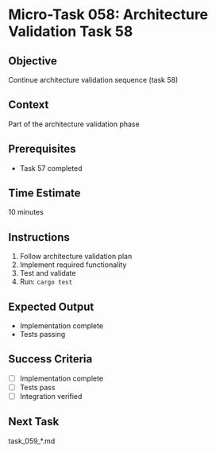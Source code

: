 # Micro-Task 058: Architecture Validation Task 58

## Objective
Continue architecture validation sequence (task 58)

## Context
Part of the architecture validation phase

## Prerequisites
- Task 57 completed

## Time Estimate
10 minutes

## Instructions
1. Follow architecture validation plan
2. Implement required functionality
3. Test and validate
4. Run: `cargo test`

## Expected Output
- Implementation complete
- Tests passing

## Success Criteria
- [ ] Implementation complete
- [ ] Tests pass
- [ ] Integration verified

## Next Task
task_059_*.md